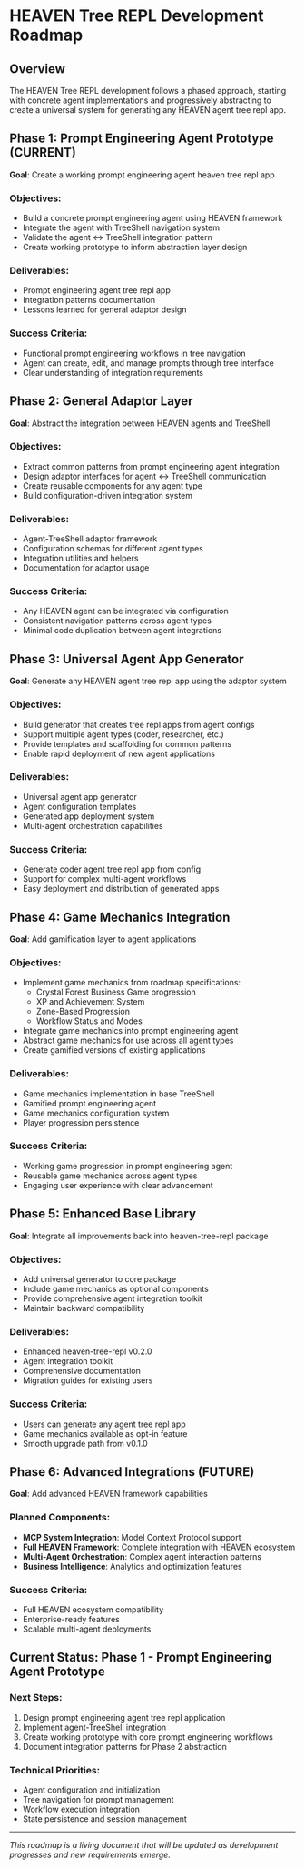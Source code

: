 # HEAVEN Tree REPL Development Roadmap

## Overview

The HEAVEN Tree REPL development follows a phased approach, starting with concrete agent implementations and progressively abstracting to create a universal system for generating any HEAVEN agent tree repl app.

## Phase 1: Prompt Engineering Agent Prototype (CURRENT)
**Goal**: Create a working prompt engineering agent heaven tree repl app

### Objectives:
- Build a concrete prompt engineering agent using HEAVEN framework
- Integrate the agent with TreeShell navigation system
- Validate the agent ↔ TreeShell integration pattern
- Create working prototype to inform abstraction layer design

### Deliverables:
- Prompt engineering agent tree repl app
- Integration patterns documentation
- Lessons learned for general adaptor design

### Success Criteria:
- Functional prompt engineering workflows in tree navigation
- Agent can create, edit, and manage prompts through tree interface
- Clear understanding of integration requirements

## Phase 2: General Adaptor Layer
**Goal**: Abstract the integration between HEAVEN agents and TreeShell

### Objectives:
- Extract common patterns from prompt engineering agent integration
- Design adaptor interfaces for agent ↔ TreeShell communication
- Create reusable components for any agent type
- Build configuration-driven integration system

### Deliverables:
- Agent-TreeShell adaptor framework
- Configuration schemas for different agent types
- Integration utilities and helpers
- Documentation for adaptor usage

### Success Criteria:
- Any HEAVEN agent can be integrated via configuration
- Consistent navigation patterns across agent types
- Minimal code duplication between agent integrations

## Phase 3: Universal Agent App Generator
**Goal**: Generate any HEAVEN agent tree repl app using the adaptor system

### Objectives:
- Build generator that creates tree repl apps from agent configs
- Support multiple agent types (coder, researcher, etc.)
- Provide templates and scaffolding for common patterns
- Enable rapid deployment of new agent applications

### Deliverables:
- Universal agent app generator
- Agent configuration templates
- Generated app deployment system
- Multi-agent orchestration capabilities

### Success Criteria:
- Generate coder agent tree repl app from config
- Support for complex multi-agent workflows
- Easy deployment and distribution of generated apps

## Phase 4: Game Mechanics Integration
**Goal**: Add gamification layer to agent applications

### Objectives:
- Implement game mechanics from roadmap specifications:
  - Crystal Forest Business Game progression
  - XP and Achievement System
  - Zone-Based Progression
  - Workflow Status and Modes
- Integrate game mechanics into prompt engineering agent
- Abstract game mechanics for use across all agent types
- Create gamified versions of existing applications

### Deliverables:
- Game mechanics implementation in base TreeShell
- Gamified prompt engineering agent
- Game mechanics configuration system
- Player progression persistence

### Success Criteria:
- Working game progression in prompt engineering agent
- Reusable game mechanics across agent types
- Engaging user experience with clear advancement

## Phase 5: Enhanced Base Library
**Goal**: Integrate all improvements back into heaven-tree-repl package

### Objectives:
- Add universal generator to core package
- Include game mechanics as optional components
- Provide comprehensive agent integration toolkit
- Maintain backward compatibility

### Deliverables:
- Enhanced heaven-tree-repl v0.2.0
- Agent integration toolkit
- Comprehensive documentation
- Migration guides for existing users

### Success Criteria:
- Users can generate any agent tree repl app
- Game mechanics available as opt-in feature
- Smooth upgrade path from v0.1.0

## Phase 6: Advanced Integrations (FUTURE)
**Goal**: Add advanced HEAVEN framework capabilities

### Planned Components:
- **MCP System Integration**: Model Context Protocol support
- **Full HEAVEN Framework**: Complete integration with HEAVEN ecosystem
- **Multi-Agent Orchestration**: Complex agent interaction patterns
- **Business Intelligence**: Analytics and optimization features

### Success Criteria:
- Full HEAVEN ecosystem compatibility
- Enterprise-ready features
- Scalable multi-agent deployments

## Current Status: Phase 1 - Prompt Engineering Agent Prototype

### Next Steps:
1. Design prompt engineering agent tree repl application
2. Implement agent-TreeShell integration
3. Create working prototype with core prompt engineering workflows
4. Document integration patterns for Phase 2 abstraction

### Technical Priorities:
- Agent configuration and initialization
- Tree navigation for prompt management
- Workflow execution integration
- State persistence and session management

---

*This roadmap is a living document that will be updated as development progresses and new requirements emerge.*